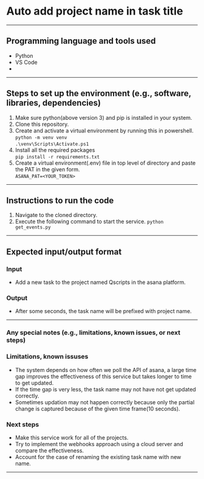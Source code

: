 # Auto add project name in task title

---

## Programming language and tools used
* Python  
* VS Code
* 
---

## Steps to set up the environment (e.g., software, libraries, dependencies)
1. Make sure python(above version 3) and pip is installed in your system.
2. Clone this repository.
3. Create and activate a virtual environment by running this in powershell.  
   ```python -m venv venv```  
   ```.\venv\Scripts\Activate.ps1```  
4. Install all the required packages  
    ```pip install -r requirements.txt```   
5. Create a virtual environment(.env) file in top level of directory and paste the PAT in the given form.  
    ```ASANA_PAT=<YOUR_TOKEN>```  

---

## Instructions to run the code
1. Navigate to the cloned directory.
2. Execute the following command to start the service.
    ```python get_events.py```  
---

## Expected input/output format
### Input
   - Add a new task to the project named Qscripts in the asana platform.

### Output
   - After some seconds, the task name will be prefixed with project name.
     
---

### Any special notes (e.g., limitations, known issues, or next steps)

### Limitations, known issuses
- The system depends on how often we poll the API of asana, a large time gap improves the effectiveness of this service but takes longer to time to get updated. 
- If the time gap is very less, the task name may not have not get updated correctly.
- Sometimes updation may not happen correctly because only the partial change is captured because of the given time frame(10 seconds).

### Next steps
- Make this service work for all of the projects.
- Try to implement the webhooks approach using a cloud server and compare the effectiveness.
- Account for the case of renaming the existing task name with new name.

---

